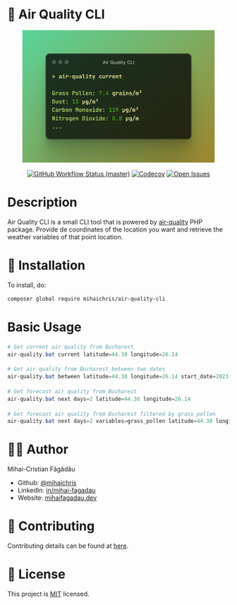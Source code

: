 # 🍃 Air Quality CLI

<p align="center">
    <img src="./docs/cover.png" height="300" alt="Air Quality">
    <p align="center">
        <a href="https://github.com/mihaichris/air-quality-cli/actions"><img alt="GitHub Workflow Status (master)" src="https://github.com/mihaichris/air-quality-cli/actions/workflows/tests.yml/badge.svg"></a>
        <a href="https://app.codecov.io/gh/mihaichris/air-quality-cli"><img alt="Codecov" src="https://img.shields.io/codecov/c/github/mihaichris/air-quality-cli?color=%23FC0177&label=Codecov"></a>
        <a href="https://github.com/mihaichris/air-quality-cli/issues"><img alt="Open Issues" src="https://img.shields.io/github/issues/mihaichris/air-quality-cli"></a>
    </p>
</p>



# Description
 Air Quality CLI is a small CLI tool that is powered by [air-quality](https://github.com/mihaichris/air-quality) PHP package. Provide de coordinates of the location you want and retrieve the weather variables of that point location.

# 🚀 Installation

To install, do:
```bash
composer global require mihaichris/air-quality-cli
```

# Basic Usage

```powershell
# Get current air quality from Bucharest
air-quality.bat current latitude=44.38 longitude=26.14

# Get air quality from Bucharest between two dates
air-quality.bat between latitude=44.38 longitude=26.14 start_date=2023-05-26 end_date=2023-05-27

# Get forecast air quality from Bucharest
air-quality.bat next days=2 latitude=44.38 longitude=26.14

# Get forecast air quality from Bucharest filtered by grass pollen
air-quality.bat next days=2 variables=grass_pollen latitude=44.38 longitude=26.14
```

# 👨‍💻 Author
Mihai-Cristian Făgădău
 * Github: [@mihaichris](https://github.com/mihaichris)
 * LinkedIn: [in/mihai-fagadau](https://www.linkedin.com/in/mihai-fagadau/)
 * Website: [mihaifagadau.dev](https://mihaifagadau.dev)

# 🤝 Contributing
Contributing details can be found at [here](./CONTRIBUTING.md).

# 📝 License
This project is [MIT](https://opensource.org/licenses/MIT) licensed.
